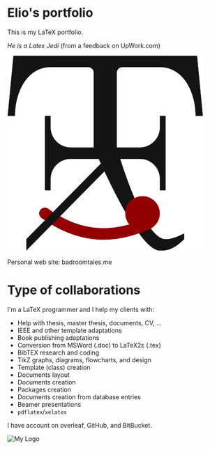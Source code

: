 # Elio's portfolio

This is my LaTeX portfolio.

*He is a Latex Jedi* (from a feedback on UpWork.com)

![My Logo](/TikZimages/logoofficial.png)

Personal web site: badroomtales.me

# Type of collaborations

I'm a LaTeX programmer and I help my clients with:

* Help with thesis, master thesis, documents, CV, ...
* IEEE and other template adaptations
* Book publishing adaptations
* Conversion from MSWord (.doc) to LaTeX2ε (.tex)
* BibTEX research and coding
* TikZ graphs, diagrams, flowcharts, and design
* Template (class) creation
* Documents layout
* Documents creation
* Packages creation
* Documents creation from database entries
* Beamer presentations
* `pdflatex`/`xelatex`

I have account on overleaf, GitHub, and BitBucket.

![My Logo](/TikZimages/logotest.png)

